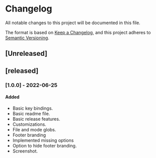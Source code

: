 # Changelog
All notable changes to this project will be documented in this file.

The format is based on [Keep a Changelog](https://keepachangelog.com/en/1.0.0/),
and this project adheres to [Semantic Versioning](https://semver.org/spec/v2.0.0.html).

## [Unreleased]

## [released]

### [1.0.0] - 2022-06-25

#### Added
- Basic key bindings.
- Basic readme file.
- Basic release features.
- Customizations.
- File and mode globs.
- Footer branding
- Implemented missing options
- Option to hide footer branding.
- Screenshot.
